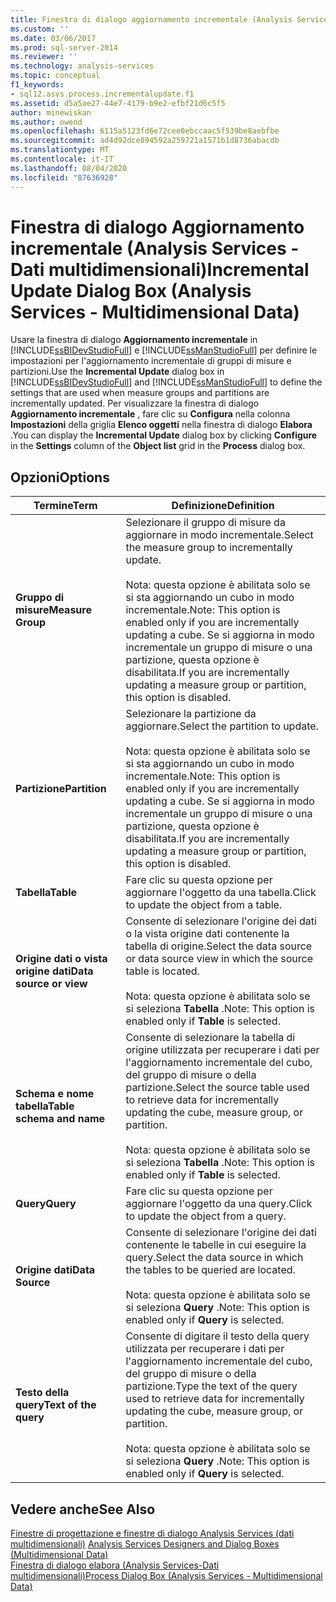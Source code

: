 ```yaml
---
title: Finestra di dialogo aggiornamento incrementale (Analysis Services-Dati multidimensionali) | Microsoft Docs
ms.custom: ''
ms.date: 03/06/2017
ms.prod: sql-server-2014
ms.reviewer: ''
ms.technology: analysis-services
ms.topic: conceptual
f1_keywords:
- sql12.asvs.process.incrementalupdate.f1
ms.assetid: d5a5ae27-44e7-4179-b9e2-efbf21d6c5f5
author: minewiskan
ms.author: owend
ms.openlocfilehash: 6115a5123fd6e72cee0ebccaac5f539be8aebfbe
ms.sourcegitcommit: ad4d92dce894592a259721a1571b1d8736abacdb
ms.translationtype: MT
ms.contentlocale: it-IT
ms.lasthandoff: 08/04/2020
ms.locfileid: "87636928"
---
```

# <a name="incremental-update-dialog-box-analysis-services---multidimensional-data"></a><span data-ttu-id="67aa1-102">Finestra di dialogo Aggiornamento incrementale (Analysis Services - Dati multidimensionali)</span><span class="sxs-lookup"><span data-stu-id="67aa1-102">Incremental Update Dialog Box (Analysis Services - Multidimensional Data)</span></span>
  <span data-ttu-id="67aa1-103">Usare la finestra di dialogo **Aggiornamento incrementale** in [!INCLUDE[ssBIDevStudioFull](../includes/ssbidevstudiofull-md.md)] e [!INCLUDE[ssManStudioFull](../includes/ssmanstudiofull-md.md)] per definire le impostazioni per l'aggiornamento incrementale di gruppi di misure e partizioni.</span><span class="sxs-lookup"><span data-stu-id="67aa1-103">Use the **Incremental Update** dialog box in [!INCLUDE[ssBIDevStudioFull](../includes/ssbidevstudiofull-md.md)] and [!INCLUDE[ssManStudioFull](../includes/ssmanstudiofull-md.md)] to define the settings that are used when measure groups and partitions are incrementally updated.</span></span> <span data-ttu-id="67aa1-104">Per visualizzare la finestra di dialogo **Aggiornamento incrementale** , fare clic su **Configura** nella colonna **Impostazioni** della griglia **Elenco oggetti** nella finestra di dialogo **Elabora** .</span><span class="sxs-lookup"><span data-stu-id="67aa1-104">You can display the **Incremental Update** dialog box by clicking **Configure** in the **Settings** column of the **Object list** grid in the **Process** dialog box.</span></span>  
  
## <a name="options"></a><span data-ttu-id="67aa1-105">Opzioni</span><span class="sxs-lookup"><span data-stu-id="67aa1-105">Options</span></span>  
  
|<span data-ttu-id="67aa1-106">Termine</span><span class="sxs-lookup"><span data-stu-id="67aa1-106">Term</span></span>|<span data-ttu-id="67aa1-107">Definizione</span><span class="sxs-lookup"><span data-stu-id="67aa1-107">Definition</span></span>|  
|----------|----------------|  
|<span data-ttu-id="67aa1-108">**Gruppo di misure**</span><span class="sxs-lookup"><span data-stu-id="67aa1-108">**Measure Group**</span></span>|<span data-ttu-id="67aa1-109">Selezionare il gruppo di misure da aggiornare in modo incrementale.</span><span class="sxs-lookup"><span data-stu-id="67aa1-109">Select the measure group to incrementally update.</span></span><br /><br /> <span data-ttu-id="67aa1-110">Nota: questa opzione è abilitata solo se si sta aggiornando un cubo in modo incrementale.</span><span class="sxs-lookup"><span data-stu-id="67aa1-110">Note: This option is enabled only if you are incrementally updating a cube.</span></span> <span data-ttu-id="67aa1-111">Se si aggiorna in modo incrementale un gruppo di misure o una partizione, questa opzione è disabilitata.</span><span class="sxs-lookup"><span data-stu-id="67aa1-111">If you are incrementally updating a measure group or partition, this option is disabled.</span></span>|  
|<span data-ttu-id="67aa1-112">**Partizione**</span><span class="sxs-lookup"><span data-stu-id="67aa1-112">**Partition**</span></span>|<span data-ttu-id="67aa1-113">Selezionare la partizione da aggiornare.</span><span class="sxs-lookup"><span data-stu-id="67aa1-113">Select the partition to update.</span></span><br /><br /> <span data-ttu-id="67aa1-114">Nota: questa opzione è abilitata solo se si sta aggiornando un cubo in modo incrementale.</span><span class="sxs-lookup"><span data-stu-id="67aa1-114">Note: This option is enabled only if you are incrementally updating a cube.</span></span> <span data-ttu-id="67aa1-115">Se si aggiorna in modo incrementale un gruppo di misure o una partizione, questa opzione è disabilitata.</span><span class="sxs-lookup"><span data-stu-id="67aa1-115">If you are incrementally updating a measure group or partition, this option is disabled.</span></span>|  
|<span data-ttu-id="67aa1-116">**Tabella**</span><span class="sxs-lookup"><span data-stu-id="67aa1-116">**Table**</span></span>|<span data-ttu-id="67aa1-117">Fare clic su questa opzione per aggiornare l'oggetto da una tabella.</span><span class="sxs-lookup"><span data-stu-id="67aa1-117">Click to update the object from a table.</span></span>|  
|<span data-ttu-id="67aa1-118">**Origine dati o vista origine dati**</span><span class="sxs-lookup"><span data-stu-id="67aa1-118">**Data source or view**</span></span>|<span data-ttu-id="67aa1-119">Consente di selezionare l'origine dei dati o la vista origine dati contenente la tabella di origine.</span><span class="sxs-lookup"><span data-stu-id="67aa1-119">Select the data source or data source view in which the source table is located.</span></span><br /><br /> <span data-ttu-id="67aa1-120">Nota: questa opzione è abilitata solo se si seleziona **Tabella** .</span><span class="sxs-lookup"><span data-stu-id="67aa1-120">Note: This option is enabled only if **Table** is selected.</span></span>|  
|<span data-ttu-id="67aa1-121">**Schema e nome tabella**</span><span class="sxs-lookup"><span data-stu-id="67aa1-121">**Table schema and name**</span></span>|<span data-ttu-id="67aa1-122">Consente di selezionare la tabella di origine utilizzata per recuperare i dati per l'aggiornamento incrementale del cubo, del gruppo di misure o della partizione.</span><span class="sxs-lookup"><span data-stu-id="67aa1-122">Select the source table used to retrieve data for incrementally updating the cube, measure group, or partition.</span></span><br /><br /> <span data-ttu-id="67aa1-123">Nota: questa opzione è abilitata solo se si seleziona **Tabella** .</span><span class="sxs-lookup"><span data-stu-id="67aa1-123">Note: This option is enabled only if **Table** is selected.</span></span>|  
|<span data-ttu-id="67aa1-124">**Query**</span><span class="sxs-lookup"><span data-stu-id="67aa1-124">**Query**</span></span>|<span data-ttu-id="67aa1-125">Fare clic su questa opzione per aggiornare l'oggetto da una query.</span><span class="sxs-lookup"><span data-stu-id="67aa1-125">Click to update the object from a query.</span></span>|  
|<span data-ttu-id="67aa1-126">**Origine dati**</span><span class="sxs-lookup"><span data-stu-id="67aa1-126">**Data Source**</span></span>|<span data-ttu-id="67aa1-127">Consente di selezionare l'origine dei dati contenente le tabelle in cui eseguire la query.</span><span class="sxs-lookup"><span data-stu-id="67aa1-127">Select the data source in which the tables to be queried are located.</span></span><br /><br /> <span data-ttu-id="67aa1-128">Nota: questa opzione è abilitata solo se si seleziona **Query** .</span><span class="sxs-lookup"><span data-stu-id="67aa1-128">Note: This option is enabled only if **Query** is selected.</span></span>|  
|<span data-ttu-id="67aa1-129">**Testo della query**</span><span class="sxs-lookup"><span data-stu-id="67aa1-129">**Text of the query**</span></span>|<span data-ttu-id="67aa1-130">Consente di digitare il testo della query utilizzata per recuperare i dati per l'aggiornamento incrementale del cubo, del gruppo di misure o della partizione.</span><span class="sxs-lookup"><span data-stu-id="67aa1-130">Type the text of the query used to retrieve data for incrementally updating the cube, measure group, or partition.</span></span><br /><br /> <span data-ttu-id="67aa1-131">Nota: questa opzione è abilitata solo se si seleziona **Query** .</span><span class="sxs-lookup"><span data-stu-id="67aa1-131">Note: This option is enabled only if **Query** is selected.</span></span>|  
  
## <a name="see-also"></a><span data-ttu-id="67aa1-132">Vedere anche</span><span class="sxs-lookup"><span data-stu-id="67aa1-132">See Also</span></span>  
 <span data-ttu-id="67aa1-133">[Finestre di progettazione e finestre di dialogo Analysis Services &#40;dati multidimensionali&#41;](analysis-services-designers-and-dialog-boxes-multidimensional-data.md) </span><span class="sxs-lookup"><span data-stu-id="67aa1-133">[Analysis Services Designers and Dialog Boxes &#40;Multidimensional Data&#41;](analysis-services-designers-and-dialog-boxes-multidimensional-data.md) </span></span>  
 [<span data-ttu-id="67aa1-134">Finestra di dialogo elabora &#40;Analysis Services-Dati multidimensionali&#41;</span><span class="sxs-lookup"><span data-stu-id="67aa1-134">Process Dialog Box &#40;Analysis Services - Multidimensional Data&#41;</span></span>](process-dialog-box-analysis-services-multidimensional-data.md)  
  
  
